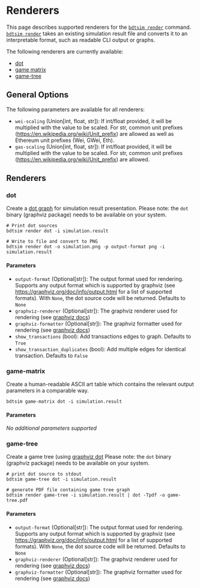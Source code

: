 # Renderers

This page describes supported renderers for the [`bdtsim render`](commands.md#render) command.
[`bdtsim render`](commands.md#render) takes an existing simulation result file and converts it
to an interpretable format, such as readable CLI output or graphs.

The following renderers are currently available:

  * [dot](#dot)
  * [game matrix](#game-matrix)
  * [game-tree](#game-tree)


## General Options

The following parameters are available for all renderers:

  * `wei-scaling` (Union[int, float, str]): If int/float provided, it will be multiplied with the value to be scaled.
    For str, common unit prefixes (https://en.wikipedia.org/wiki/Unit_prefix) are allowed as well as Ethereum unit prefixes (Wei, GWei, Eth).
  * `gas-scaling` (Union[int, float, str]): If int/float provided, it will be multiplied with the value to be scaled.
    For str, common unit prefixes (https://en.wikipedia.org/wiki/Unit_prefix) are allowed.


## Renderers

### dot

Create a [dot graph](https://www.graphviz.org/) for simulation result presentation.
Please note: the `dot` binary (graphviz package) needs to be available on your system.

```
# Print dot sources
bdtsim render dot -i simulation.result

# Write to file and convert to PNG
bdtsim render dot -o simulation.png -p output-format png -i simulation.result
```

#### Parameters

  * `output-format` (Optional[str]): The output format used for rendering. Supports any output format which is supported
    by graphviz (see https://graphviz.org/doc/info/output.html for a list of supported formats). With `None`, the dot
    source code will be returned. Defaults to `None`
  * `graphviz-renderer` (Optional[str]): The graphviz renderer used for rendering (see [graphviz docs](https://graphviz.org/documentation/))
  * `graphviz-formatter` (Optional[str]): The graphviz formatter used for rendering (see [graphviz docs](https://graphviz.org/documentation/))
  * `show_transactions` (bool): Add transactions edges to graph. Defaults to `True`
  * `show_transaction_duplicates` (bool): Add multiple edges for identical transaction. Defaults to `False`


### game-matrix

Create a human-readable ASCII art table which contains the relevant output parameters in a comparable way.

```
bdtsim game-matrix dot -i simulation.result
```

#### Parameters

*No additional parameters supported*

### game-tree

Create a game tree (using [graphviz dot](https://www.graphviz.org/)
Please note: the `dot` binary (graphviz package) needs to be available on your system.

```
# print dot source to stdout
bdtsim game-tree dot -i simulation.result

# generate PDF file containing game tree graph
bdtsim render game-tree -i simulation.result | dot -Tpdf -o game-tree.pdf
```

#### Parameters

  * `output-format` (Optional[str]): The output format used for rendering. Supports any output format which is supported
    by graphviz (see https://graphviz.org/doc/info/output.html for a list of supported formats). With `None`, the dot
    source code will be returned. Defaults to `None`
  * `graphviz-renderer` (Optional[str]): The graphviz renderer used for rendering (see [graphviz docs](https://graphviz.org/documentation/))
  * `graphviz-formatter` (Optional[str]): The graphviz formatter used for rendering (see [graphviz docs](https://graphviz.org/documentation/))
